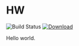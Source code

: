 # HW
![Build Status](https://github.com/hiyainc-oss/hw/workflows/Scala%20CI/badge.svg)
[ ![Download](https://api.bintray.com/packages/hiyainc-oss/maven/hw/images/download.svg) ](https://bintray.com/hiyainc-oss/maven/hw/_latestVersion)

Hello world.

